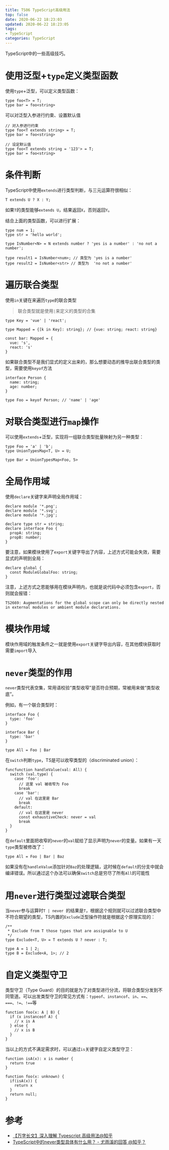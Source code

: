 ```yaml
---
title: TS06 TypeScript高级用法
top: false
date: 2020-06-22 18:23:03
updated: 2020-06-22 18:23:05
tags:
- TypeScript
categories: TypeScript
---
```


TypeScript中的一些高级技巧。

<!-- more -->

# 使用泛型+`type`定义类型函数

使用`type`+泛型，可以定义类型函数：

```TS
type foo<T> = T;
type bar = foo<string>
```

可以对泛型入参进行约束、设置默认值

```TS
// 对入参进行约束
type foo<T extends string> = T;
type bar = foo<string>

// 设定默认值
type foo<T extends string = '123'> = T;
type bar = foo<string>
```

# 条件判断

TypeScript中使用`extends`进行类型判断，与三元运算符很相似：


```TS
T extends U ? X : Y;
```

如果`T`的类型能够`extends U`，结果返回`X`，否则返回`Y`。

结合上面的类型函数，可以进行扩展：

```
type num = 1;
type str = 'hello world';

type IsNumber<N> = N extends number ? 'yes is a number' : 'no not a number';

type result1 = IsNumber<num>; // 类型为 'yes is a number'
type result2 = IsNumber<str> // 类型为  'no not a number'
```

# 遍历联合类型

使用`in`关键在来遍历`type`的联合类型

> 联合类型就是使用`|`来定义的类型的合集

```TS
type Key = 'vue' | 'react';

type Mapped = {[k in Key]: string}; // {vue: string; react: string}

const bar: Mapped = {
  vue: 's',
  react: 's'
}
```

如果联合类型不是我们显式的定义出来的，那么想要动态的推导出联合类型的类型，需要使用`keyof`方法

```TS
interface Person {
  name: string;
  age: number;
}

type Foo = keyof Person; // 'name' | 'age'
```

# 对联合类型进行`map`操作

可以使用`extends`+泛型，实现将一组联合类型批量映射为另一种类型：


```TS
type Foo = 'a' | 'b';
type UnionTypesMap<T, U> = U;

type Bar = UnionTypesMap<Foo, 5>
```

# 全局作用域

使用`declare`关键字来声明全局作用域：

```TS
declare module '*.png';
declare module '*.svg';
declare module '*.jpg';

declare type str = string;
declare interface Foo {
  propA: string;
  propB: number;
}
```

要注意，如果模块使用了`export`关键字导出了内容，上述方式可能会失效，需要显式的声明到全局：

```TS
declare global {
  const ModuleGlobalFoo: string;
}
```

注意，上述方式之恩能够用在模块声明内，也就是说代码中必须包含`export`，否则就会报错：

```TEXT
TS2669: Augmentations for the global scope can only be directly nested in external modules or ambient module declarations.
```

# 模块作用域

模块作用域的触发条件之一就是使用`export`关键字导出内容，在其他模块获取时需要`import`导入

# `never`类型的作用

`never`类型代表空集，常用语校验“类型收窄”是否符合预期，常被用来做“类型收底”。

例如，有一个联合类型时：

```TS
interface Foo {
  type: 'foo'
}

interface Bar {
  type: 'bar'
}

type All = Foo | Bar
```

在`switch`判断`type`，TS是可以收窄类型的（discriminated union）：

```JS
funcfunction handleValue(val: All) {
  switch (val.type) {
    case 'foo':
      // 这里 val 被收窄为 Foo
      break
    case 'bar':
      // val 在这里是 Bar
      break
    default:
      // val 在这里是 never
      const exhaustiveCheck: never = val
      break
  }
}
```

在`default`里面把收窄的`never`的`val`赋给了显示声明为`never`的变量。如果有一天`type`类型被修改了：

```TS
type All = Foo | Bar | Baz
```

如果没有在`handleValue`添加针对`Baz`的处理逻辑，这时候在`default`的分支中就会编译错误。所以通过这个办法可以确保`switch`总是穷尽了所有`All`的可能性

# 用`never`进行类型过滤联合类型

当`never`参与运算时`T | never `的结果是`T`，根据这个规则就可以过滤联合类型中不符合期望的类型，TS内置的`Exclude`泛型操作符就是根据这个原理实现的：

```TS
/**
 * Exclude from T those types that are assignable to U
 */
type Exclude<T, U> = T extends U ? never : T;

type A = 1 | 2;
type B = Exclude<A, 1>; // 2
```

# 自定义类型守卫

类型守卫（Type Guard）的目的就是为了对类型进行分流，将联合类型分发到不同管道。可以出发类型守卫的常见方式有：`typeof`、`instancof`、`in`、`==`、`===`、`!=`、`!==`等

```JS
function foo(x: A | B) {
  if (x instanceof A) {
    // x is A
  } else {
    // x is B
  }
}
```

当以上的方式不满足需求时，可以通过`is`关键字自定义类型守卫：

```TS
function isA(x): x is number {
  return true
}

function foo(x: unknown) {
  if(isA(x)) {
    return x
  }
  return null;
}
```

# 参考

- [【万字长文】深入理解 Typescript 高级用法@知乎](https://zhuanlan.zhihu.com/p/136254808)
- [TypeScript中的never类型具体有什么用？ - 尤雨溪的回答 @知乎？](https://www.zhihu.com/question/354601204/answer/888551021)
